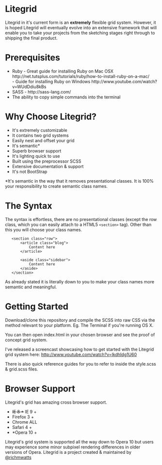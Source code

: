 Litegrid
======
Litegrid in it's current form is an <b>extremely</b> flexible grid system. However, it is hoped Litegrid will eventually
evolve into an extensive framework that will enable you to take your projects from the sketching stages right through
to shipping the final product.

Prerequisites
=============

<ul>
<li>Ruby - Great guide for installing Ruby on Mac OSX http://net.tutsplus.com/tutorials/ruby/how-to-install-ruby-on-a-mac/ <br />- Guide for installing Ruby on Windows http://www.youtube.com/watch?v=WUdDdiu8kBs</li>
<li>SASS - http://sass-lang.com/</li>
<li>The ability to copy simple commands into the terminal</li>
</ul>


Why Choose Litegrid?
==================

<ul>
<li>It's extremely customizable</li>
<li>It contains two grid systems</li>
<li>Easily nest and offset your grid</li>
<li>It's semantic*</li>
<li>Superb browser support </li>
<li>It's lighting quick to use</li>
<li>Built using the preprocessor SCSS</li>
<li>Extensive documentation & support</li>
<li>It's not BootStrap</li>
</ul>

 *It's semantic in the way that it removes presentational classes. It is 100% your responsibility to create semantic class names.

The Syntax
==========
The syntax is effortless, there are no presentational classes (except the row class,
which you can easily attach to a HTML5 ```<section>``` tag). Other than this you will
choose your class names.

 ```
    <section class="row">
        <article class="blog">
            Content here
        </article>

        <aside class="sidebar">
            Content here
        </aside>
    </section>
 ```

As already stated it is literally down to you to make your class names more semantic and meaningful.

Getting Started
===============

Download/clone this repository and compile the SCSS into raw CSS via the method relevant to your platform. Eg. The Terminal if you're running OS X.

You can then open index.html in your chosen browser and see the proof of concept grid system.

I've released a screencast showcasing how to get started with the Litegrid grid system here:
http://www.youtube.com/watch?v=IkdhIdg1U60

There is also quick reference guides for you to refer to inside the style.scss & grid.scss files.


Browser Support
===============
Litegrid's grid has amazing cross browser support.

<ul>
<li><del>IE 8 +</del> IE 9 +</li>
<li>Firefox 3 +</li>
<li>Chrome ALL</li>
<li>Safari 4 +</li>
<li>*Opera 10 +</li>
</ul>

Litegrid's grid system is supported all the way down to Opera 10 but users may experience
some minor subpixel rendering differences in older versions of Opera.
Litegrid is a project created & maintained by <a href="http://twitter.com/richmwatts">@richmwatts</a>
